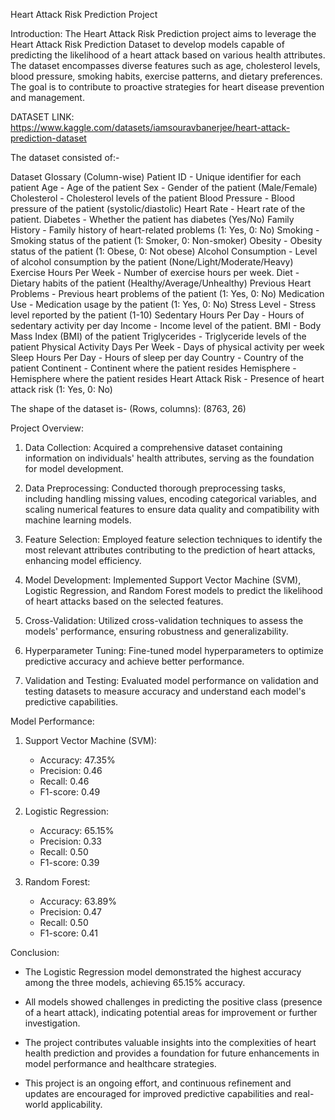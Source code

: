 Heart Attack Risk Prediction Project 

Introduction:
The Heart Attack Risk Prediction project aims to leverage the Heart Attack Risk Prediction Dataset to develop models capable of predicting the likelihood of a heart attack based on various health attributes. The dataset encompasses diverse features such as age, cholesterol levels, blood pressure, smoking habits, exercise patterns, and dietary preferences. The goal is to contribute to proactive strategies for heart disease prevention and management.

DATASET LINK: https://www.kaggle.com/datasets/iamsouravbanerjee/heart-attack-prediction-dataset

The dataset consisted of:-

Dataset Glossary (Column-wise)
Patient ID - Unique identifier for each patient
Age - Age of the patient
Sex - Gender of the patient (Male/Female)
Cholesterol - Cholesterol levels of the patient
Blood Pressure - Blood pressure of the patient (systolic/diastolic)
Heart Rate - Heart rate of the patient.
Diabetes - Whether the patient has diabetes (Yes/No)
Family History - Family history of heart-related problems (1: Yes, 0: No)
Smoking - Smoking status of the patient (1: Smoker, 0: Non-smoker)
Obesity - Obesity status of the patient (1: Obese, 0: Not obese)
Alcohol Consumption - Level of alcohol consumption by the patient (None/Light/Moderate/Heavy)
Exercise Hours Per Week - Number of exercise hours per week.
Diet - Dietary habits of the patient (Healthy/Average/Unhealthy)
Previous Heart Problems - Previous heart problems of the patient (1: Yes, 0: No)
Medication Use - Medication usage by the patient (1: Yes, 0: No)
Stress Level - Stress level reported by the patient (1-10)
Sedentary Hours Per Day - Hours of sedentary activity per day
Income - Income level of the patient.
BMI - Body Mass Index (BMI) of the patient
Triglycerides - Triglyceride levels of the patient
Physical Activity Days Per Week - Days of physical activity per week
Sleep Hours Per Day - Hours of sleep per day
Country - Country of the patient
Continent - Continent where the patient resides
Hemisphere - Hemisphere where the patient resides
Heart Attack Risk - Presence of heart attack risk (1: Yes, 0: No)

The shape of the dataset is- (Rows, columns): (8763, 26)

Project Overview:
1. Data Collection: Acquired a comprehensive dataset containing information on individuals' health attributes, serving as the foundation for model development.

2. Data Preprocessing: Conducted thorough preprocessing tasks, including handling missing values, encoding categorical variables, and scaling numerical features to ensure data quality and compatibility with machine learning models.

3. Feature Selection: Employed feature selection techniques to identify the most relevant attributes contributing to the prediction of heart attacks, enhancing model efficiency.

4. Model Development: Implemented Support Vector Machine (SVM), Logistic Regression, and Random Forest models to predict the likelihood of heart attacks based on the selected features.

5. Cross-Validation: Utilized cross-validation techniques to assess the models' performance, ensuring robustness and generalizability.

6. Hyperparameter Tuning: Fine-tuned model hyperparameters to optimize predictive accuracy and achieve better performance.

7. Validation and Testing: Evaluated model performance on validation and testing datasets to measure accuracy and understand each model's predictive capabilities.

Model Performance:
1. Support Vector Machine (SVM):
   - Accuracy: 47.35%
   - Precision: 0.46
   - Recall: 0.46
   - F1-score: 0.49

2. Logistic Regression:
   - Accuracy: 65.15%
   - Precision: 0.33
   - Recall: 0.50
   - F1-score: 0.39

3. Random Forest:
   - Accuracy: 63.89%
   - Precision: 0.47
   - Recall: 0.50
   - F1-score: 0.41

Conclusion:
- The Logistic Regression model demonstrated the highest accuracy among the three models, achieving 65.15% accuracy.
- All models showed challenges in predicting the positive class (presence of a heart attack), indicating potential areas for improvement or further investigation.
- The project contributes valuable insights into the complexities of heart health prediction and provides a foundation for future enhancements in model performance and healthcare strategies.

- This project is an ongoing effort, and continuous refinement and updates are encouraged for improved predictive capabilities and real-world applicability.
